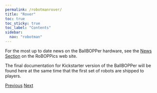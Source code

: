 ```yaml
---
permalink: /robotmanrover/
title: "Rover"
toc: true
toc_sticky: true
toc_label: "Contents"
sidebar:
  nav: "robotman"
---
```

For the most up to date news on the BallBOPPer hardware, see the <a href="https://roboppics.com/blogs/news">News Section</a> on the RoBOPPics web site.

The final documentation for Kickstarter version of the BallBOPPer will be found here at the same time that the first set of robots are shipped to players. 

  <nav class="pagination">
      <a href="/BallBOPPer/robotmanlauncher/" class="pagination--pager" title="Launcher Manual">Previous</a>
       <a href="/BallBOPPer/robotmanreloader/" class="pagination--pager" title="Reloader">Next</a>
  </nav>
